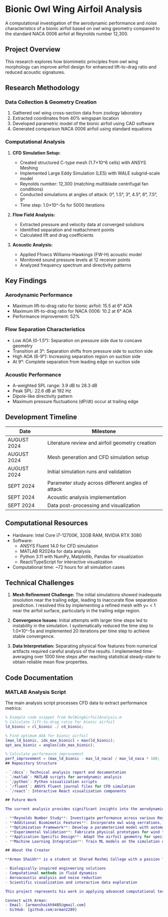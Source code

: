 # Bionic Owl Wing Airfoil Analysis

A computational investigation of the aerodynamic performance and noise characteristics of a bionic airfoil based on owl wing geometry compared to the standard NACA 0006 airfoil at Reynolds number 12,300.

## Project Overview

This research explores how biomimetic principles from owl wing morphology can improve airfoil design for enhanced lift-to-drag ratio and reduced acoustic signatures.

## Research Methodology

### Data Collection & Geometry Creation
1. Gathered owl wing cross-section data from zoology laboratory
2. Extracted coordinates from 40% wingspan location
3. Developed parametric model of the bionic airfoil using CAD software
4. Generated comparison NACA 0006 airfoil using standard equations

### Computational Analysis
1. **CFD Simulation Setup:**
   - Created structured C-type mesh (1.7×10^6 cells) with ANSYS Meshing
   - Implemented Large Eddy Simulation (LES) with WALE subgrid-scale model
   - Reynolds number: 12,300 (matching multiblade centrifugal fan conditions)
   - Conducted simulations at angles of attack: 0°, 1.5°, 3°, 4.5°, 6°, 7.5°, 9°
   - Time step: 1.0×10^-5s for 5000 iterations

2. **Flow Field Analysis:**
   - Extracted pressure and velocity data at converged solutions
   - Identified separation and reattachment points
   - Calculated lift and drag coefficients

3. **Acoustic Analysis:**
   - Applied Ffowcs Williams-Hawkings (FW-H) acoustic model
   - Monitored sound pressure levels at 12 receiver points
   - Analyzed frequency spectrum and directivity patterns

## Key Findings

### Aerodynamic Performance
- Maximum lift-to-drag ratio for bionic airfoil: 15.5 at 6° AOA
- Maximum lift-to-drag ratio for NACA 0006: 10.2 at 6° AOA
- Performance improvement: 52%

### Flow Separation Characteristics
- Low AOA (0-1.5°): Separation on pressure side due to concave geometry
- Transition at 3°: Separation shifts from pressure side to suction side
- High AOA (6-9°): Increasing separation region on suction side
- At 9°: Complete separation from leading edge on suction side

### Acoustic Performance
- A-weighted SPL range: 3.9 dB to 28.3 dB
- Peak SPL: 22.6 dB at 192 Hz
- Dipole-like directivity pattern
- Maximum pressure fluctuations (dP/dt) occur at trailing edge

## Development Timeline

| Date          | Milestone                                              |
|---------------|--------------------------------------------------------|
| AUGUST 2024  | Literature review and airfoil geometry creation        |
| AUGUST 2024 | Mesh generation and CFD simulation setup               |
| AUGUST 2024 | Initial simulation runs and validation                 |
| SEPT 2024    | Parameter study across different angles of attack      |
| SEPT 2024    | Acoustic analysis implementation                       |
| SEPT 2024    | Data post-processing and visualization                 |

## Computational Resources

- Hardware: Intel Core i7-12700K, 32GB RAM, NVIDIA RTX 3080
- Software:
  - ANSYS Fluent 14.0 for CFD simulation
  - MATLAB R2024a for data analysis
  - Python 3.11 with NumPy, Matplotlib, Pandas for visualization
  - React/TypeScript for interactive visualization
- Computational time: ~72 hours for all simulation cases

## Technical Challenges

1. **Mesh Refinement Challenge:**
   The initial simulations showed inadequate resolution near the trailing edge, leading to inaccurate flow separation prediction. I resolved this by implementing a refined mesh with y+ < 1 near the airfoil surface, particularly in the trailing edge region.

2. **Convergence Issues:**
   Initial attempts with larger time steps led to instability in the simulation. I systematically reduced the time step to 1.0×10^-5s and implemented 20 iterations per time step to achieve stable convergence.

3. **Data Interpretation:**
   Separating physical flow features from numerical artifacts required careful analysis of the results. I implemented time-averaging over 1000 time steps after reaching statistical steady-state to obtain reliable mean flow properties.

## Code Documentation

### MATLAB Analysis Script
The main analysis script processes CFD data to extract performance metrics:
```matlab
% Example code snippet from OwlWingAirfoilAnalysis.m
% Calculate lift-to-drag ratio for bionic airfoil
ld_bionic = cl_bionic ./ cd_bionic;

% Find optimum AOA for bionic airfoil
[max_ld_bionic, idx_max_bionic] = max(ld_bionic);
opt_aoa_bionic = angles(idx_max_bionic);

% Calculate performance improvement
perf_improvement = (max_ld_bionic - max_ld_naca) / max_ld_naca * 100;
## Repository Structure

- `/docs`: Technical analysis report and documentation
- `/matlab`: MATLAB scripts for aerodynamic analysis
- `/python`: Python visualization scripts
- `/fluent`: ANSYS Fluent journal files for CFD simulation
- `/react`: Interactive React visualization components

## Future Work

The current analysis provides significant insights into the aerodynamic and acoustic performance of the bionic owl wing airfoil. Future extensions of this work could include:

- **Reynolds Number Study**: Investigate performance across various Reynolds numbers ranging from 5,000 to 50,000 to assess scalability of benefits
- **Additional Biomimetic Features**: Incorporate owl wing serrations, velvet-like surface structures, and leading-edge comb features
- **Optimization Framework**: Develop a parameterized model with automated optimization using genetic algorithms or adjoint methods
- **Experimental Validation**: Fabricate physical prototypes for wind tunnel testing to validate computational predictions
- **Application-Specific Design**: Adapt the airfoil geometry for specific applications such as UAV propellers, wind turbine blades, and HVAC systems
- **Machine Learning Integration**: Train ML models on the simulation data to enable rapid prediction of performance for new geometry variations

## About the Creator

**Arman Shaikh** is a student at Sharad Reshmi College with a passion for computational fluid dynamics and biomimetic design. His research interests include:

- Biologically-inspired engineering solutions
- Computational methods in fluid dynamics
- Aeroacoustic analysis and noise reduction
- Scientific visualization and interactive data exploration

This project represents his work in applying advanced computational techniques to analyze and understand how nature's designs can inspire more efficient engineering solutions.

Connect with Arman:
- Email: [armanshaikh9485@gmail.com]
- GitHub: [github.com/arman2289]
